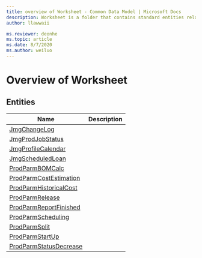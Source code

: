 ```yaml
---
title: overview of Worksheet - Common Data Model | Microsoft Docs
description: Worksheet is a folder that contains standard entities related to the Common Data Model.
author: llawwaii

ms.reviewer: deonhe
ms.topic: article
ms.date: 8/7/2020
ms.author: weiluo
---
```


# Overview of Worksheet


## Entities

|Name|Description|
|---|---|
|[JmgChangeLog](JmgChangeLog.md)||
|[JmgProdJobStatus](JmgProdJobStatus.md)||
|[JmgProfileCalendar](JmgProfileCalendar.md)||
|[JmgScheduledLoan](JmgScheduledLoan.md)||
|[ProdParmBOMCalc](ProdParmBOMCalc.md)||
|[ProdParmCostEstimation](ProdParmCostEstimation.md)||
|[ProdParmHistoricalCost](ProdParmHistoricalCost.md)||
|[ProdParmRelease](ProdParmRelease.md)||
|[ProdParmReportFinished](ProdParmReportFinished.md)||
|[ProdParmScheduling](ProdParmScheduling.md)||
|[ProdParmSplit](ProdParmSplit.md)||
|[ProdParmStartUp](ProdParmStartUp.md)||
|[ProdParmStatusDecrease](ProdParmStatusDecrease.md)||
